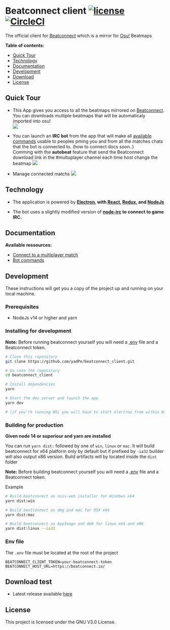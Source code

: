 # Beatconnect client [![license](https://img.shields.io/github/license/yadpe/beatconnect_client.svg?style=flat-square)]() <a  href="https://snyk.io/test/github/yadPe/beatconnect_client?targetFile=package.json"><img src="https://snyk.io/test/github/yadPe/beatconnect_client/badge.svg" alt="" data-canonical-src="https://snyk.io/test/github/yadPe/beatconnect_client" style="max-width:100%;"></a> [![CircleCI](https://circleci.com/gh/yadPe/beatconnect_client.svg?style=svg)](https://circleci.com/gh/yadPe/beatconnect_client)

The official client for [Beatconnect](https://beatconnect.io) which is a mirror for [Osu!](https://osu.ppy.sh/home) Beatmaps

**Table of contents:**

<!-- toc -->

- [Quick Tour](#quick-tour)
- [Technology](#technology)
- [Documentation](#documentation)
- [Development](#development)
- [Download](#download)
- [License](#license)

<!-- tocstop -->

## Quick Tour

- This App gives you access to all the beatmaps mirrored on [Beatconnect](https://beatconnect.io). You can downloads multiple beatmaps that will be automaticaly imported into osu! </br>
  <img src="https://cdn.discordapp.com/attachments/836936232599945296/836938053917474917/unknown.png">

- You can launch an <b>IRC bot</b> from the app that will make all [available commands](./docs/commands.md) usable to peoples pming you and from all the matches chats that the bot is connected to. (how to connect docs soon..)</br>
  Comming with the <b>autobeat</b> feature that send the Beatconnect download link in the #multuplayer channel each time host change the beatmap
  <img src="./docs/m3krbwj3sfdG480M.gif">

- Manage connected matchs
  <img src="https://cdn.discordapp.com/attachments/414474227710820352/621679191292772352/unknown.png">

## Technology

- The application is powered by **[Electron](https://electronjs.org),
  with [React](https://facebook.github.io/react/),
  [Redux](http://redux.js.org/),
  and [NodeJs](https://nodejs.org)**

- The bot uses a slightly modified version of **[node-irc](https://github.com/yadPe/node-irc) to connect to game IRC.**

## Documentation

**Available ressources:**

- [Connect to a multiplayer match](./docs/connect-to-multiplayer-match.md)
- [Bot commands](./docs/commands.md)

## Development

These instructions will get you a copy of the project up and running on your local machine.

### Prerequisites

- NodeJs v14 or higher and yarn

### Installing for development

**Note:** Before running beatconnect yourself you will need a [.env](#Env-file) file and a Beatconnect token.

```bash
# Clone this repository
git clone https://github.com/yadPe/beatconnect_client.git

# Go into the repository
cd beatconnect_client

# Install dependencies
yarn

# Start the dev server and launch the app
yarn dev

# (if you're running WSL you will have to start electron from within Windows with "yarn electron-dev")
```

### Building for production

**Given node 14 or superiour and yarn are installed**

You can run `yarn dist:` followed by one of `win`, `linux` or `mac`. It will build beatconnect for x64 platform only by default but if prefixed by `-ia32` builder will also output x86 version.
Build artifacts will by located inside the `dist` folder

**Note:** Before building beatconnect yourself you will need a [.env](#Env-file) file and a Beatconnect token.

Example

```bash
# Build beatconnect as nsis-web installer for Windows x64
yarn dist:win

# Build beatconnect as dmg and mac for OSX x64
yarn dist:mac

# Build beatconnect as AppImage and deb for linux x64 and x86
yarn dist:linux --ia32
```

### Env file

The `.env` file must be located at the root of the project

```
BEATCONNECT_CLIENT_TOKEN=your-beatconnect-token
BEATCONNECT_HOST_URL=https://beatconnect.io/
```

## Download test

- Latest release available [here](https://github.com/yadPe/beatconnect_client/releases/latest)

## License

This project is licensed under the GNU V3.0 License.
